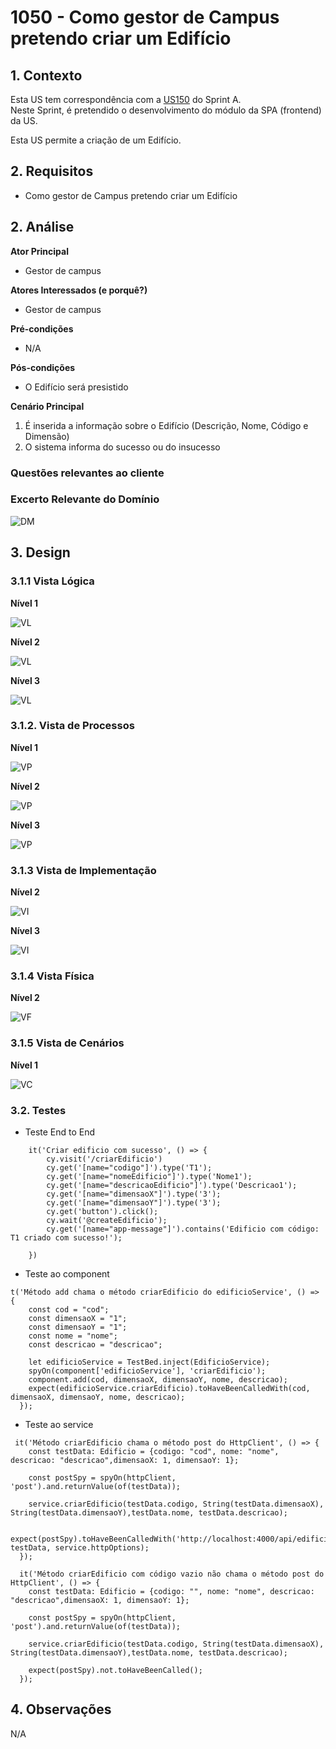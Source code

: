 # 1050 - Como gestor de Campus pretendo criar um Edifício

## 1. Contexto


Esta US tem correspondência com a [US150](../../Sprint_A/US_150/US_150.md) do Sprint A.</br>
Neste Sprint, é pretendido o desenvolvimento do módulo da SPA (frontend) da US.

Esta US permite a criação de um Edifício.


## 2. Requisitos
* Como gestor de Campus pretendo criar um Edifício

## 2. Análise

**Ator Principal**

* Gestor de campus

**Atores Interessados (e porquê?)**

* Gestor de campus

**Pré-condições**

* N/A

**Pós-condições**

* O Edifício será presistido

**Cenário Principal**

1. É inserida a informação sobre o Edifício (Descrição, Nome, Código e Dimensão)
2. O sistema informa do sucesso ou do insucesso
   
### Questões relevantes ao cliente

### Excerto Relevante do Domínio
![DM](../US_1050/DM_Excerpt/DM.svg)

## 3. Design
### 3.1.1 Vista Lógica
**Nível 1**


![VL](../../N1/VL.svg)

**Nível 2**

![VL](../../N2/VL.svg)

**Nível 3**

![VL](../../N3/VL.svg)

### 3.1.2. Vista de Processos

**Nível 1**

![VP](../US_1050/N1/VP.svg)

**Nível 2**

![VP](../US_1050/N2/VP.svg)

**Nível 3**

![VP](../US_1050/N3/VP.svg)
### 3.1.3 Vista de Implementação

**Nível 2**

![VI](../../N2/VI.svg)

**Nível 3**

![VI](../US_1050/N3/VI.svg)

### 3.1.4 Vista Física

**Nível 2**

![VF](../../N2/VF.svg)


### 3.1.5 Vista de Cenários
**Nível 1**

![VC](../../N1/VC.svg)
### 3.2. Testes
* Teste End to End
````
    it('Criar edificio com sucesso', () => {
        cy.visit('/criarEdificio')
        cy.get('[name="codigo"]').type('T1');
        cy.get('[name="nomeEdificio"]').type('Nome1');
        cy.get('[name="descricaoEdificio"]').type('Descricao1');
        cy.get('[name="dimensaoX"]').type('3');
        cy.get('[name="dimensaoY"]').type('3');
        cy.get('button').click();
        cy.wait('@createEdificio');
        cy.get('[name="app-message"]').contains('Edificio com código: T1 criado com sucesso!');

    })
`````
* Teste ao component
`````
t('Método add chama o método criarEdificio do edificioService', () => {
    const cod = "cod";
    const dimensaoX = "1";
    const dimensaoY = "1";
    const nome = "nome";
    const descricao = "descricao";

    let edificioService = TestBed.inject(EdificioService);
    spyOn(component['edificioService'], 'criarEdificio');
    component.add(cod, dimensaoX, dimensaoY, nome, descricao);
    expect(edificioService.criarEdificio).toHaveBeenCalledWith(cod, dimensaoX, dimensaoY, nome, descricao);
  });
``````
* Teste ao service
``````
 it('Método criarEdificio chama o método post do HttpClient', () => {
    const testData: Edificio = {codigo: "cod", nome: "nome", descricao: "descricao",dimensaoX: 1, dimensaoY: 1};

    const postSpy = spyOn(httpClient, 'post').and.returnValue(of(testData));

    service.criarEdificio(testData.codigo, String(testData.dimensaoX), String(testData.dimensaoY),testData.nome, testData.descricao);
    
    expect(postSpy).toHaveBeenCalledWith('http://localhost:4000/api/edificio', testData, service.httpOptions);
  });

  it('Método criarEdificio com código vazio não chama o método post do HttpClient', () => {
    const testData: Edificio = {codigo: "", nome: "nome", descricao: "descricao",dimensaoX: 1, dimensaoY: 1};

    const postSpy = spyOn(httpClient, 'post').and.returnValue(of(testData));

    service.criarEdificio(testData.codigo, String(testData.dimensaoX), String(testData.dimensaoY),testData.nome, testData.descricao);
    
    expect(postSpy).not.toHaveBeenCalled();
  });
``````
## 4. Observações
N/A